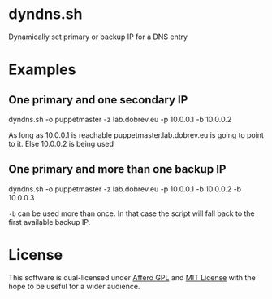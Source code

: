 dyndns.sh
=========

Dynamically set primary or backup IP for a DNS entry

# Examples

## One primary and one secondary IP

  dyndns.sh -o puppetmaster -z lab.dobrev.eu -p 10.0.0.1 -b 10.0.0.2

As long as 10.0.0.1 is reachable puppetmaster.lab.dobrev.eu is going to point to it. Else 10.0.0.2 is being used

## One primary and more than one backup IP

  dyndns.sh -o puppetmaster -z lab.dobrev.eu -p 10.0.0.1 -b 10.0.0.2 -b 10.0.0.3

`-b` can be used more than once. In that case the script will fall back to the first available backup IP.

# License

This software is dual-licensed under [Affero GPL](LICENSE) and [MIT License](LICENSE.MIT) with the hope to be useful for a wider audience.
